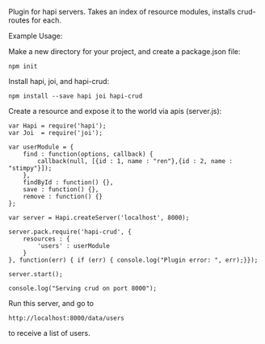 Plugin for hapi servers. Takes an index of resource modules, installs crud-routes for each.

Example Usage:

Make a new directory for your project, and create a package.json file:

```
npm init
```

Install hapi, joi, and hapi-crud:

```
npm install --save hapi joi hapi-crud
```

Create a resource and expose it to the world via apis (server.js):

```
var Hapi = require('hapi');
var Joi  = require('joi');

var userModule = {
	find : function(options, callback) {
		callback(null, [{id : 1, name : "ren"},{id : 2, name : "stimpy"}]);
	},
	findById : function() {},
	save : function() {},
	remove : function() {}
};

var server = Hapi.createServer('localhost', 8000);

server.pack.require('hapi-crud', {
	resources : {
		'users' : userModule
	}
}, function(err) { if (err) { console.log("Plugin error: ", err);}});

server.start();

console.log("Serving crud on port 8000");
```
Run this server, and go to

```
http://localhost:8000/data/users
```

to receive a list of users.